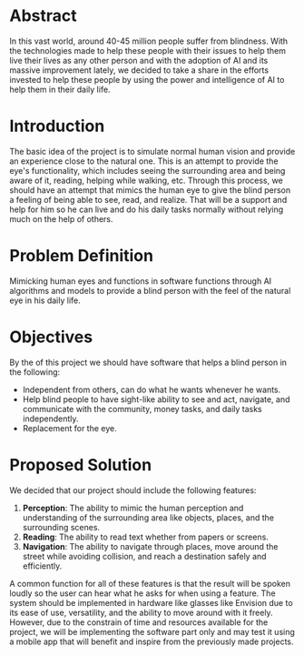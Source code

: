 # Abstract
In this vast world, around 40-45 million people suffer from blindness. With the technologies made to help these people with their issues to help them live their lives as any other person and with the adoption of AI and its massive improvement lately, we decided to take a share in the efforts invested to help these people by using the power and intelligence of AI to help them in their daily life.

# Introduction
The basic idea of the project is to simulate normal human vision and provide an experience close to the natural one. This is an attempt to provide the eye's functionality, which includes seeing the surrounding area and being aware of it, reading, helping while walking, etc. Through this process, we should have an attempt that mimics the human eye to give the blind person a feeling of being able to see, read, and realize. That will be a support and help for him so he can live and do his daily tasks normally without relying much on the help of others.

# Problem Definition
Mimicking human eyes and functions in software functions through AI algorithms and models to provide a blind person with the feel of the natural eye in his daily life.

# Objectives
By the of this project we should have software that helps a blind person in the following:
- Independent from others, can do what he wants whenever he wants.
- Help blind people to have sight-like ability to see and act, navigate, and communicate with the community, money tasks, and daily tasks independently.
- Replacement for the eye.

# Proposed Solution
We decided that our project should include the following features:
1. **Perception**: The ability to mimic the human perception and understanding of the surrounding area like objects, places, and the surrounding scenes.
2. **Reading**: The ability to read text whether from papers or screens.
3. **Navigation**: The ability to navigate through places, move around the street while avoiding collision, and reach a destination safely and efficiently.

A common function for all of these features is that the result will be spoken loudly so the user can hear what he asks for when using a feature. The system should be implemented in hardware like glasses like Envision due to its ease of use, versatility, and the ability to move around with it freely. However, due to the constrain of time and resources available for the project, we will be implementing the software part only and may test it using a mobile app that will benefit and inspire from the previously made projects.
